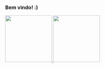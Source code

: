 ### Bem vindo! :)
<div>
<a href="https://github.com/4llay">
<img height="150em" src="https://github-readme-stats.vercel.app/api?username=4llay&show_icons=true">
<img height="150em" src="https://github-readme-stats.vercel.app/api/top-langs/?username=anuraghazra&layout=compact">
</div>
